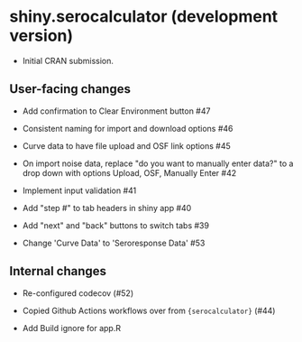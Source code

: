 # shiny.serocalculator (development version)

* Initial CRAN submission.

## User-facing changes

* Add confirmation to Clear Environment button #47

* Consistent naming for import and download options #46

* Curve data to have file upload and OSF link options #45

* On import noise data, replace "do you want to manually enter data?" 
to a drop down with options Upload, OSF, Manually Enter #42

* Implement input validation #41

* Add "step #" to tab headers in shiny app #40

* Add "next" and "back" buttons to switch tabs #39

* Change 'Curve Data' to 'Seroresponse Data' #53

## Internal changes

* Re-configured codecov (#52)

* Copied Github Actions workflows over from `{serocalculator}` (#44)

* Add Build ignore for app.R 
